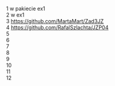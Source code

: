 1 w pakiecie ex1<br>
2 w ex1<br>
3 https://github.com/MartaMart/Zad3JZ<br>
4 https://github.com/RafalSzlachta/JZP04<br>
5 <br>
6 <br>
7 <br>
8 <br>
9 <br>
10 <br>
11 <br>
12 <br>